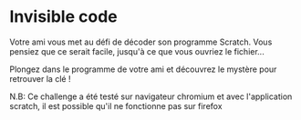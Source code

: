 # Invisible code

Votre ami vous met au défi de décoder son programme Scratch. Vous pensiez que ce serait facile, jusqu'à ce que vous ouvriez le fichier...

Plongez dans le programme de votre ami et découvrez le mystère pour retrouver la clé !

N.B: Ce challenge a été testé sur navigateur chromium et avec l'application scratch, il est possible qu'il ne fonctionne pas sur firefox 